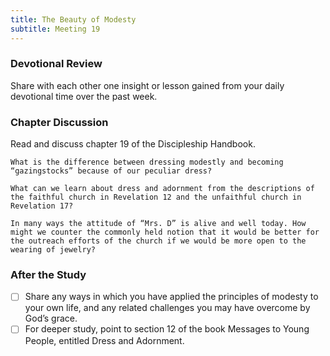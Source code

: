 ```yaml
---
title: The Beauty of Modesty
subtitle: Meeting 19
---
```


### Devotional Review

Share with each other one insight or lesson gained from your daily devotional time over the past week.

### Chapter Discussion

Read and discuss chapter 19 of the Discipleship Handbook.

`What is the difference between dressing modestly and becoming “gazingstocks” because of our peculiar dress?`

`What can we learn about dress and adornment from the descriptions of the faithful church in Revelation 12 and the unfaithful church in Revelation 17?`

`In many ways the attitude of “Mrs. D” is alive and well today. How might we counter the commonly held notion that it would be better for the outreach efforts of the church if we would be more open to the wearing of jewelry?`

### After the Study

- [ ] Share any ways in which you have applied the principles of modesty to your own life, and any related challenges you may have overcome by God’s grace.
- [ ] For deeper study, point to section 12 of the book Messages to Young People, entitled Dress and Adornment.